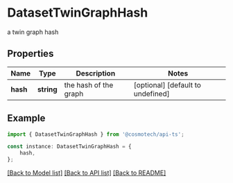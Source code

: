 # DatasetTwinGraphHash

a twin graph hash

## Properties

Name | Type | Description | Notes
------------ | ------------- | ------------- | -------------
**hash** | **string** | the hash of the graph | [optional] [default to undefined]

## Example

```typescript
import { DatasetTwinGraphHash } from '@cosmotech/api-ts';

const instance: DatasetTwinGraphHash = {
    hash,
};
```

[[Back to Model list]](../README.md#documentation-for-models) [[Back to API list]](../README.md#documentation-for-api-endpoints) [[Back to README]](../README.md)
